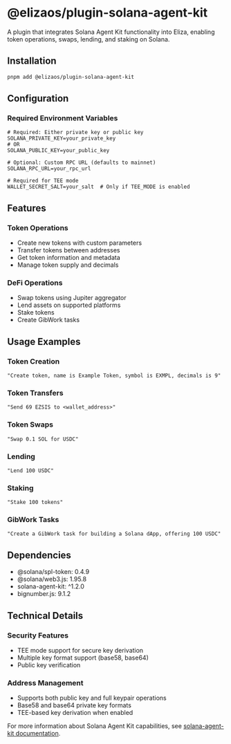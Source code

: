 # @elizaos/plugin-solana-agent-kit

A plugin that integrates Solana Agent Kit functionality into Eliza, enabling token operations, swaps, lending, and staking on Solana.

## Installation

```bash
pnpm add @elizaos/plugin-solana-agent-kit
```

## Configuration

### Required Environment Variables

```env
# Required: Either private key or public key
SOLANA_PRIVATE_KEY=your_private_key
# OR
SOLANA_PUBLIC_KEY=your_public_key

# Optional: Custom RPC URL (defaults to mainnet)
SOLANA_RPC_URL=your_rpc_url

# Required for TEE mode
WALLET_SECRET_SALT=your_salt  # Only if TEE_MODE is enabled
```

## Features

### Token Operations
- Create new tokens with custom parameters
- Transfer tokens between addresses
- Get token information and metadata
- Manage token supply and decimals

### DeFi Operations
- Swap tokens using Jupiter aggregator
- Lend assets on supported platforms
- Stake tokens
- Create GibWork tasks

## Usage Examples

### Token Creation
```plaintext
"Create token, name is Example Token, symbol is EXMPL, decimals is 9"
```

### Token Transfers
```plaintext
"Send 69 EZSIS to <wallet_address>"
```

### Token Swaps
```plaintext
"Swap 0.1 SOL for USDC"
```

### Lending
```plaintext
"Lend 100 USDC"
```

### Staking
```plaintext
"Stake 100 tokens"
```

### GibWork Tasks
```plaintext
"Create a GibWork task for building a Solana dApp, offering 100 USDC"
```

## Dependencies
- @solana/spl-token: 0.4.9
- @solana/web3.js: 1.95.8
- solana-agent-kit: ^1.2.0
- bignumber.js: 9.1.2

## Technical Details

### Security Features
- TEE mode support for secure key derivation
- Multiple key format support (base58, base64)
- Public key verification

### Address Management
- Supports both public key and full keypair operations
- Base58 and base64 private key formats
- TEE-based key derivation when enabled

For more information about Solana Agent Kit capabilities, see [solana-agent-kit documentation](https://github.com/solana-labs/agent-kit).
